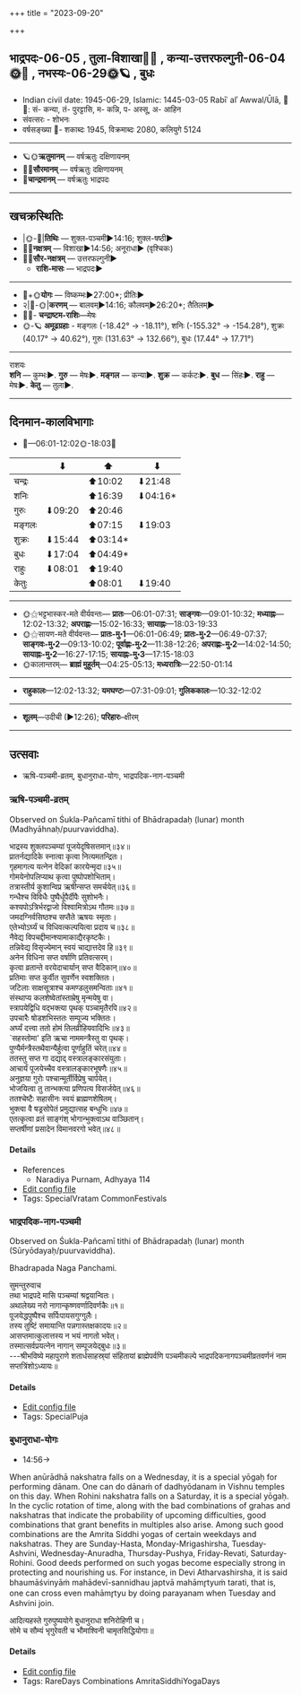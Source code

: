 +++
title = "2023-09-20"

+++
## भाद्रपदः-06-05  ,  तुला-विशाखा🌛🌌  ,  कन्या-उत्तरफल्गुनी-06-04🌞🌌  ,  नभस्यः-06-29🌞🪐  ,  बुधः
- Indian civil date: 1945-06-29, Islamic: 1445-03-05 Rabīʿ alʾ Awwal/Ūlā, 🌌🌞: सं- कन्या, तं- पुरट्टासि, म- कन्नि, प- अस्सू, अ- आहिन
- संवत्सरः - शोभनः
- वर्षसङ्ख्या 🌛- शकाब्दः 1945, विक्रमाब्दः 2080, कलियुगे 5124
___________________
- 🪐🌞**ऋतुमानम्** — वर्षऋतुः दक्षिणायनम्
- 🌌🌞**सौरमानम्** — वर्षऋतुः दक्षिणायनम्
- 🌛**चान्द्रमानम्** — वर्षऋतुः भाद्रपदः
___________________


## खचक्रस्थितिः
- |🌞-🌛|**तिथिः** — शुक्ल-पञ्चमी►14:16; शुक्ल-षष्ठी►  
- 🌌🌛**नक्षत्रम्** — विशाखा►14:56; अनूराधा► (वृश्चिकः)  
- 🌌🌞**सौर-नक्षत्रम्** — उत्तरफल्गुनी►  
  - **राशि-मासः** — भाद्रपदः► 
___________________
- 🌛+🌞**योगः** — विष्कम्भः►27:00*; प्रीतिः►  
- २|🌛-🌞|**करणम्** — बालवम्►14:16; कौलवम्►26:20*; तैतिलम्►  
- 🌌🌛- **चन्द्राष्टम-राशिः**—मेषः  
- 🌞-🪐 **अमूढग्रहाः** - मङ्गलः (-18.42° → -18.11°), शनिः (-155.32° → -154.28°), शुक्रः (40.17° → 40.62°), गुरुः (131.63° → 132.66°), बुधः (17.44° → 17.71°)
___________________
राशयः  
**शनि** — कुम्भः►. **गुरु** — मेषः►. **मङ्गल** — कन्या►. **शुक्र** — कर्कटः►. **बुध** — सिंहः►. **राहु** — मेषः►. **केतु** — तुला►. 
___________________


## दिनमान-कालविभागाः
- 🌅—06:01-12:02🌞-18:03🌇  

|      |⬇     |⬆     |⬇     |
|------|-----|-----|------|
|चन्द्रः|     |⬆10:02 |⬇21:48 |
|शनिः   |     |⬆16:39 |⬇04:16*|
|गुरुः  |⬇09:20 |⬆20:46 |     |
|मङ्गलः |     |⬆07:15 |⬇19:03 |
|शुक्रः |⬇15:44 |⬆03:14*|     |
|बुधः   |⬇17:04 |⬆04:49*|     |
|राहुः  |⬇08:01 |⬆19:40 |     |
|केतुः  |     |⬆08:01 |⬇19:40 |
___________________
- 🌞⚝भट्टभास्कर-मते वीर्यवन्तः— **प्रातः**—06:01-07:31; **साङ्गवः**—09:01-10:32; **मध्याह्नः**—12:02-13:32; **अपराह्णः**—15:02-16:33; **सायाह्नः**—18:03-19:33  
- 🌞⚝सायण-मते वीर्यवन्तः— **प्रातः-मु॰1**—06:01-06:49; **प्रातः-मु॰2**—06:49-07:37; **साङ्गवः-मु॰2**—09:13-10:02; **पूर्वाह्णः-मु॰2**—11:38-12:26; **अपराह्णः-मु॰2**—14:02-14:50; **सायाह्नः-मु॰2**—16:27-17:15; **सायाह्नः-मु॰3**—17:15-18:03  
- 🌞कालान्तरम्— **ब्राह्मं मुहूर्तम्**—04:25-05:13; **मध्यरात्रिः**—22:50-01:14  
___________________
- **राहुकालः**—12:02-13:32; **यमघण्टः**—07:31-09:01; **गुलिककालः**—10:32-12:02  
___________________
- **शूलम्**—उदीची (►12:26); **परिहारः**–क्षीरम्  
___________________

## उत्सवाः
- ऋषि-पञ्चमी-व्रतम्, बुधानुराधा-योगः, भाद्रपदिक-नाग-पञ्चमी
### ऋषि-पञ्चमी-व्रतम्

Observed on Śukla-Pañcamī tithi of Bhādrapadaḥ (lunar) month (Madhyāhnaḥ/puurvaviddha). 

भाद्रस्य शुक्लपञ्चम्यां पूजयेदृषिसत्तमान्॥३४॥  
प्रातर्नद्यादिके स्नात्वा कृत्वा नित्यमतन्द्रितः।  
गृहमागत्य यत्नेन वेदिकां कारयेन्मृदा॥३५॥  
गोमयेनोपलिप्याथ कृत्वा पुष्पोपशोभिताम्।  
तत्रास्तीर्य कुशान्विप्र ऋषीन्सप्त समर्चयेत्॥३६॥  
गन्धैश्च विविधैः पुष्पैर्धूपैर्दीपैः सुशोभनैः।  
कश्यपोऽत्रिर्भरद्वाजो विश्वामित्रोऽथ गौतमः॥३७॥  
जमदग्निर्वसिष्ठश्च सप्तैते ऋषयः स्मृताः।  
एतेभ्योऽर्घ्यं च विधिवत्कल्पयित्वा प्रदाय च॥३८॥  
नैवेद्य विपचद्दीमान्श्यामाकाद्यैरकृष्टकैः।  
तन्निवेद्य विसृज्येमान् स्वयं चाद्यात्तदेव हि॥३९॥  
अनेन विधिना सप्त वर्षाणि प्रतिवत्सरम्।  
कृत्वा व्रतान्ते वरयेदाचार्यान् सप्त वैदिकान्॥४०॥  
प्रतिमाः सप्त कुर्वीत सुवर्णेन स्वशक्तितः।  
जटिलाः साक्षसूत्राश्च कमण्डलुसमन्विताः॥४१॥  
संस्थाप्य कलशेष्वेतांस्ताम्रेषु मृन्मयेषु वा।  
स्त्रापयेद्विधि वद्भक्त्या पृथक् पञ्चामृतैरपि॥४२॥  
उपचारैः षोडशभिस्ततः सम्पूज्य भक्तितः।  
अर्घ्यं दत्त्वा ततो होमं तिलव्रीहियवादिभिः॥४३॥  
`सहस्तोमा' इति ऋचा नाममन्त्रैस्तु वा पृथक्।  
पुण्यैर्मन्त्रैस्तथैवान्यैर्हुत्वा पूर्णाहुतिं चरेत्॥४४॥  
ततस्तु सप्त गा दद्याद् वस्त्रालङ्कारसंयुताः।  
आचार्यं पूजयेच्चैव वस्त्रालङ्कारभूषणैः॥४५॥  
अनुज्ञया गुरोः पश्चान्मूर्तीर्विप्रेषु चार्पयेत्।  
भोजयित्वा तु तान्भक्त्या प्रणिपत्य विसर्जयेत्॥४६॥  
ततश्चेष्टैः सहासीनः स्वयं ब्राह्मणशेषितम्।  
भुक्त्वा वै षड्रसोपेतं प्रमुद्यात्सह बन्धुभिः॥४७॥  
एतत्कृत्वा व्रतं साङ्गंश् भोगान्भुक्त्वाऽथ वाञ्छितान्।  
सप्तर्षीणां प्रसादेन विमानवरगो भवेत्॥४८॥



#### Details
- References
  - Naradiya Purnam, Adhyaya 114
- [Edit config file](https://github.com/jyotisham/adyatithi/blob/master/general/lunar_month/tithi/06/05/RSi-paJcamI-vratam.toml)
- Tags: SpecialVratam CommonFestivals


### भाद्रपदिक-नाग-पञ्चमी

Observed on Śukla-Pañcamī tithi of Bhādrapadaḥ (lunar) month (Sūryōdayaḥ/puurvaviddha). 

Bhadrapada Naga Panchami.

सुमन्तुरुवाच  
तथा भाद्रपदे मासि पञ्चम्यां श्रद्वयान्वितः।  
अथालेख्य नरो नागान्कृष्णवर्णादिवर्णकैः॥१॥  
पूजयेद्धपुष्पैश्च सर्पिःपायसगुग्गुलैः।  
तस्य तुष्टिं समायान्ति पन्नगास्तक्षकादयः॥२॥  
आसप्तमात्कुलात्तस्य न भयं नागतो भवेत्।  
तस्मात्सर्वप्रयत्नेन नागान् सम्पूजयेद्बुधः॥३॥  
---श्रीभविष्ये महापुराणे शतार्धसाहस्र्यां संहितायां ब्राह्मेपर्वणि पञ्चमीकल्पे भाद्रपदिकनागपञ्चमीव्रतवर्णनं नाम सप्तत्रिंशोऽध्यायः॥



#### Details
- [Edit config file](https://github.com/jyotisham/adyatithi/blob/master/devatA/misc-fauna/lunar_month/tithi/06/05/bhAdrapdika-nAga-paJcamI.toml)
- Tags: SpecialPuja


### बुधानुराधा-योगः
- 14:56→



When anūrādhā nakshatra falls on a Wednesday, it is a special yōgaḥ for performing dānam. One can do dānaṁ of dadhyōdanam in Vishnu temples on this day. When Rohini nakshatra falls on a Saturday, it is a special yōgaḥ. In the cyclic rotation of time, along with the bad combinations of grahas and nakshatras that indicate the probability of upcoming difficulties, good combinations that grant benefits in multiples also arise. Among such good combinations are the Amrita Siddhi yogas of certain weekdays and nakshatras. They are Sunday-Hasta, Monday-Mrigashirsha, Tuesday-Ashvini, Wednesday-Anuradha, Thursday-Pushya, Friday-Revati, Saturday-Rohini. Good deeds performed on such yogas become especially strong in protecting and nourishing us.
For instance, in Devi Atharvashirsha, it is said bhaumāśvinyāṁ mahādevī-sannidhau japtvā mahāmr̥tyuṁ tarati, that is, one can cross even mahāmr̥tyu by doing parayanam when Tuesday and Ashvini join.

आदित्यहस्ते गुरुपुष्ययोगे बुधानुराधा शनिरोहिणी च।  
सोमे च सौम्यं भृगुरेवती च भौमाश्विनी चामृतसिद्धियोगाः॥



#### Details
- [Edit config file](https://github.com/jyotisham/adyatithi/blob/master/time_focus/amrita-siddhi/description_only/budhAnurAdhA-yOgaH.toml)
- Tags: RareDays Combinations AmritaSiddhiYogaDays


